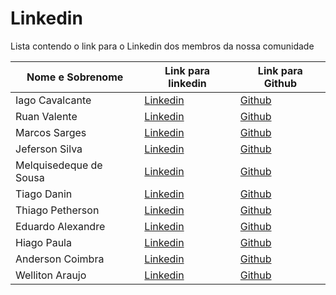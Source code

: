 # Linkedin

Lista contendo o link para o Linkedin dos membros da nossa comunidade

| Nome e Sobrenome | Link para linkedin                                    | Link para Github                            |
| ---------------- | ----------------------------------------------------- | ------------------------------------------- |
| Iago Cavalcante  | [Linkedin](https://linkedin.com/in/iago-a-cavalcante) | [Github](https://github.com/iagocavalcante) |
| Ruan Valente     | [Linkedin](https://www.linkedin.com/in/ruan-valente/) | [Github](https://github.com/ruanvalente)    |
| Marcos Sarges     | [Linkedin](https://www.linkedin.com/in/marcos-sarges/) | [Github](https://github.com/marcossarges)    |
| Jeferson Silva     | [Linkedin](https://www.linkedin.com/in/silvajeferson82/) | [Github](https://github.com/silvajeferson82)    |
| Melquisedeque de Sousa     | [Linkedin](https://www.linkedin.com/in/melkdesousa/) | [Github](https://github.com/melkdesousa)    |
| Tiago Danin | [Linkedin](https://www.linkedin.com/in/TiagoDanin/) | [Github](https://github.com/TiagoDanin)    |
| Thiago Petherson | [Linkedin](https://www.linkedin.com/in/thiago-petherson-21b7b6193/) | [Github](https://github.com/thiagopetherson)    |
| Eduardo Alexandre | [Linkedin](https://www.linkedin.com/in/eduardo-alexandre025/) | [Github](https://github.com/DuAlexandre) |
| Hiago Paula | [Linkedin](https://www.linkedin.com/in/hiago-murilo/) | [Github](https://github.com/hiagomu) |
| Anderson Coimbra | [Linkedin](https://www.linkedin.com/in/andersoncoimbra/) | [Github](https://github.com/andersoncoimbra)    |
| Welliton Araujo | [Linkedin](https://www.linkedin.com/in/wellitonaraujo/) | [Github](https://github.com/wellitonaraujo)    |
